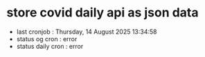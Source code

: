 # store covid daily api as json data

- last cronjob : Thursday, 14 August 2025 13:34:58
- status og cron : error
- status daily cron : error
      
      